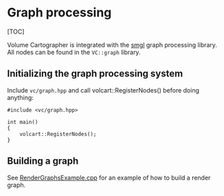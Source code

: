 # Graph processing

[TOC]

Volume Cartographer is integrated with the 
[smgl](https://github.com/educelab/smgl) graph processing library. All 
nodes can be found in the `VC::graph` library.

## Initializing the graph processing system

Include `vc/graph.hpp` and call volcart::RegisterNodes() before doing anything:

```{.cpp}
#include <vc/graph.hpp>

int main()
{
    volcart::RegisterNodes();
}
```

## Building a graph

See 
[RenderGraphsExample.cpp](https://gitlab.com/educelab/volume-cartographer/-/tree/develop/examples/src/RenderGraphsExample.cpp)
for an example of how to build a render graph.